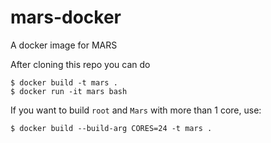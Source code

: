 # mars-docker

A docker image for MARS

After cloning this repo you can do

```
$ docker build -t mars .
$ docker run -it mars bash
```

If you want to build `root` and `Mars` with more than 1 core, use:

```
$ docker build --build-arg CORES=24 -t mars .
```
